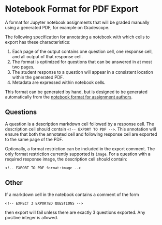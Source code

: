 # Notebook Format for PDF Export

A format for Jupyter notebook assignments that will be graded manually using a
generated PDF, for example on Gradescope.

The following specification for annotating a notebook with which cells to export
has these characteristics:

1. Each page of the output contains one question cell, one response cell, and
   all output of that response cell.
2. The format is optimized for questions that can be answered in at most two pages.
3. The student response to a question will appear in a consistent location
   within the generated PDF.
3. Metadata are expressed within notebook cells.

This format can be generated by hand, but is designed to be generated
automatically from the [notebook format for assignment
authors](notebook-format.md).

## Questions

A question is a description markdown cell followed by a response cell. The
description cell should contain `<!-- EXPORT TO PDF -->`. This annotation will
ensure that both the annotated cell and following response cell are exported to
the same page of the PDF.

Optionally, a format restriction can be included in the export comment. The only format restriction currently supported is `image`. For a question with a required response image, the description cell should contain:

`<!-- EXPORT TO PDF format:image -->`

## Other

If a markdown cell in the notebook contains a comment of the form

`<!-- EXPECT 3 EXPORTED QUESTIONS -->`

then export will fail unless there are exactly 3 questions exported. Any
positive integer is allowed.



